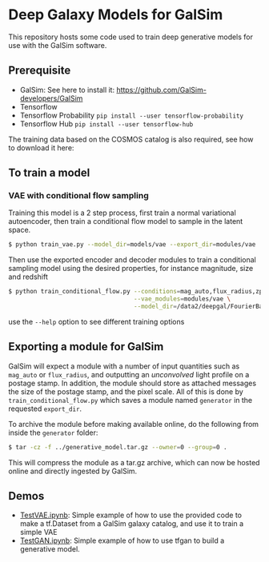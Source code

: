 # Deep Galaxy Models for GalSim

This repository hosts some code used to train deep generative models for use with
the GalSim software.

## Prerequisite

  - GalSim: See here to install it: https://github.com/GalSim-developers/GalSim
  - Tensorflow
  - Tensorflow Probability `pip install --user tensorflow-probability`
  - Tensorflow Hub `pip install --user tensorflow-hub`

The training data based on the COSMOS catalog is also required, see how to
download it here:


## To train a model

### VAE with conditional flow sampling

Training this model is a 2 step process, first train a normal variational
autoencoder, then train a conditional flow model to sample in the latent space.

```sh
$ python train_vae.py --model_dir=models/vae --export_dir=modules/vae
```
Then use the exported encoder and decoder modules to train a conditional sampling
model using the desired properties, for instance magnitude, size and redshift
```sh
$ python train_conditional_flow.py --conditions=mag_auto,flux_radius,zphot \
                                   --vae_modules=modules/vae \
                                   --model_dir=/data2/deepgal/FourierBasedFlow
```


use the `--help` option to see different training options

## Exporting a module for GalSim

GalSim will expect a module with a number of input quantities
such as `mag_auto` or `flux_radius`, and outputting an *unconvolved* light
profile on a postage stamp. In addition, the module should store as attached
messages the size of the postage stamp, and the pixel scale. All of this is
done by `train_conditional_flow.py` which saves a module named `generator` in
the requested `export_dir`.

To archive the module before making available online, do the following from inside the `generator` folder:
```sh
$ tar -cz -f ../generative_model.tar.gz --owner=0 --group=0 .
```
This will compress the module as a tar.gz archive, which can now be hosted online
and directly ingested by GalSim.

## Demos

  - [TestVAE.ipynb](notebooks/TestVAE.ipynb): Simple example of how to use the provided code to make a tf.Dataset from a GalSim galaxy catalog, and use it to train a simple VAE
  - [TestGAN.ipynb](notebooks/TestGAN.ipynb): Simple example of how to use tfgan to build a generative model.
